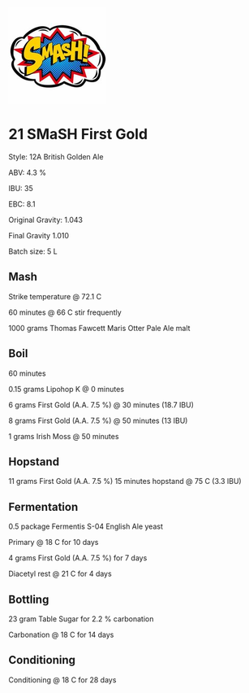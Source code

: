 ![logo](./21_SMaSH_First_Gold.jpeg)

# 21 SMaSH First Gold

Style: 12A British Golden Ale

ABV: 4.3 %

IBU: 35

EBC: 8.1

Original Gravity: 1.043

Final Gravity 1.010

Batch size: 5 L

## Mash

Strike temperature @ 72.1 C

60 minutes @ 66 C stir frequently

1000 grams Thomas Fawcett Maris Otter Pale Ale malt

## Boil

60 minutes

0.15 grams Lipohop K @ 0 minutes

6 grams First Gold (A.A. 7.5 %) @ 30 minutes (18.7 IBU)

8 grams First Gold (A.A. 7.5 %) @ 50 minutes (13 IBU)

1 grams Irish Moss @ 50 minutes

## Hopstand

11 grams First Gold (A.A. 7.5 %) 15 minutes hopstand @ 75 C (3.3 IBU)

## Fermentation

0.5 package Fermentis S-04 English Ale yeast

Primary @ 18 C for 10 days

4 grams First Gold (A.A. 7.5 %) for 7 days

Diacetyl rest @ 21 C for 4 days

## Bottling

23 gram Table Sugar for 2.2 % carbonation

Carbonation @ 18 C for 14 days

## Conditioning

Conditioning @ 18 C for 28 days
